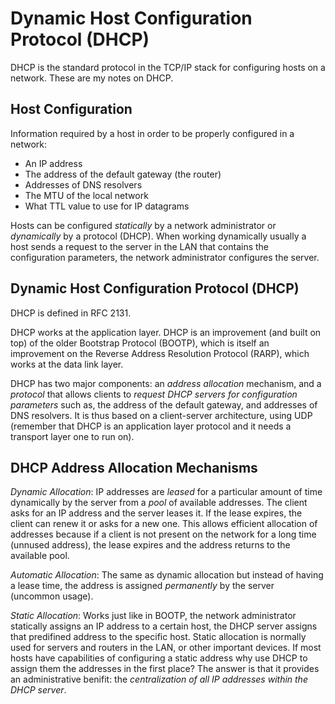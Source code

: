 # Dynamic Host Configuration Protocol (DHCP)

DHCP is the standard protocol in the TCP/IP stack for configuring hosts on a
network. These are my notes on DHCP.

## Host Configuration

Information required by a host in order to be properly configured in a network:

* An IP address  
* The address of the default gateway (the router)  
* Addresses of DNS resolvers  
* The MTU of the local network  
* What TTL value to use for IP datagrams

Hosts can be configured *statically* by a network administrator or *dynamically*
by a protocol (DHCP). When working dynamically usually a host sends a request to
the server in the LAN that contains the configuration parameters, the network
administrator configures the server.

## Dynamic Host Configuration Protocol (DHCP)

DHCP is defined in RFC 2131.

DHCP works at the application layer. DHCP is an improvement (and built on top)
of the older Bootstrap Protocol (BOOTP), which is itself an improvement on the
Reverse Address Resolution Protocol (RARP), which works at the data link layer.

DHCP has two major components: an *address allocation* mechanism, and a
*protocol* that allows clients to *request DHCP servers for configuration
parameters* such as, the address of the default gateway, and addresses of DNS
resolvers. It is thus based on a client-server architecture, using UDP (remember
that DHCP is an application layer protocol and it needs a transport layer one to
run on).

## DHCP Address Allocation Mechanisms

*Dynamic Allocation*: IP addresses are *leased* for a particular amount of time
dynamically by the server from a *pool* of available addresses. The client asks
for an IP address and the server leases it. If the lease expires, the client can
renew it or asks for a new one. This allows efficient allocation of addresses
because if a client is not present on the network for a long time (unnused
address), the lease expires and the address returns to the available pool.

*Automatic Allocation*: The same as dynamic allocation but instead of having a
lease time, the address is assigned *permanently* by the server (uncommon
usage).

*Static Allocation*: Works just like in BOOTP, the network administrator
statically assigns an IP address to a certain host, the DHCP server assigns that
predifined address to the specific host. Static allocation is normally used for
servers and routers in the LAN, or other important devices. If most hosts have
capabilities of configuring a static address why use DHCP to assign them the
addresses in the first place? The answer is that it provides an administrative
benifit: the *centralization of all IP addresses within the DHCP server*.